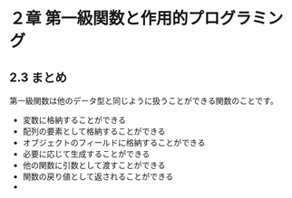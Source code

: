 # ２章 第一級関数と作用的プログラミング

## 2.3 まとめ
第一級関数は他のデータ型と同じように扱うことができる関数のことです。

- 変数に格納することができる
- 配列の要素として格納することができる
- オブジェクトのフィールドに格納することができる
- 必要に応じて生成することができる
- 他の関数に引数として渡すことができる
- 関数の戻り値として返されることができる
- 
